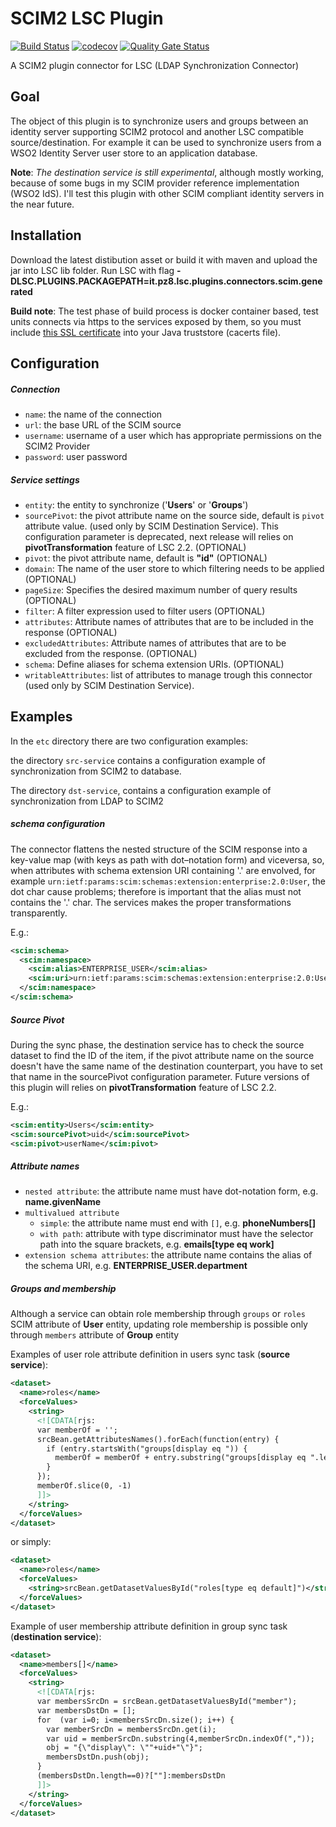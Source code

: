 # SCIM2 LSC Plugin

[![Build Status](https://travis-ci.org/giuseppeamato/lsc-scim-plugin.svg?branch=master)](https://travis-ci.org/giuseppeamato/lsc-scim-plugin)
[![codecov](https://codecov.io/gh/giuseppeamato/lsc-scim-plugin/branch/master/graph/badge.svg)](https://codecov.io/gh/giuseppeamato/lsc-scim-plugin)
[![Quality Gate Status](https://sonarcloud.io/api/project_badges/measure?project=giuseppeamato_lsc-scim-plugin&metric=alert_status)](https://sonarcloud.io/dashboard?id=giuseppeamato_lsc-scim-plugin)

A SCIM2 plugin connector for LSC (LDAP Synchronization Connector)

## Goal
The object of this plugin is to synchronize users and groups between an identity server supporting SCIM2 protocol and another LSC compatible source/destination. For example it can be used to synchronize users from a WSO2 Identity Server user store to an application database.

**Note**:
<em>The destination service is still experimental</em>, although mostly working, because of some bugs in my SCIM provider reference implementation (WSO2 IdS). 
I'll test this plugin with other SCIM compliant identity servers in the near future.

## Installation

Download the latest distibution asset or build it with maven and upload the jar into LSC lib 
folder.
Run LSC with flag **-DLSC.PLUGINS.PACKAGEPATH=it.pz8.lsc.plugins.connectors.scim.generated**

**Build note**:
The test phase of build process is docker container based, test units connects via https 
to the services exposed by them, so you must include [this SSL certificate](wso2ids.crt) into your Java truststore (cacerts file).


## Configuration

##### Connection
+ `name`: the name of the connection
+ `url`: the base URL of the SCIM source 
+ `username`: username of a user which has appropriate permissions on the SCIM2 Provider 
+ `password`: user password

##### Service settings
+ `entity`: the entity to synchronize ('**Users**' or '**Groups**')
+ `sourcePivot`: the pivot attribute name on the source side, default is `pivot` attribute value. (used only by SCIM Destination Service). This configuration parameter is deprecated, next release will relies on **pivotTransformation** feature of LSC 2.2. (OPTIONAL)
+ `pivot`: the pivot attribute name, default is **"id"** (OPTIONAL)
+ `domain`: The name of the user store to which filtering needs to be applied  (OPTIONAL) 
+ `pageSize`: Specifies the desired maximum number of query results (OPTIONAL) 
+ `filter`: A filter expression used to filter users (OPTIONAL) 
+ `attributes`: Attribute names of attributes that are to be included in the response (OPTIONAL) 
+ `excludedAttributes`: Attribute names of attributes that are to be excluded from the response. (OPTIONAL) 
+ `schema`: Define aliases for schema extension URIs. (OPTIONAL)
+ `writableAttributes`: list of attributes to manage trough this connector (used only by SCIM Destination Service). 

## Examples
In the `etc` directory there are two configuration examples:

the directory `src-service` contains a configuration example of synchronization from SCIM2 to database. 

The directory `dst-service`, contains a configuration example of synchronization from LDAP to SCIM2

##### schema configuration
The connector flattens the nested structure of the SCIM response into a key-value map (with keys as path with dot–notation form) and viceversa, 
so, when attributes with schema extension URI containing '.' are envolved, for example `urn:ietf:params:scim:schemas:extension:enterprise:2.0:User`, 
the dot char cause problems; therefore is important that the alias must not contains the '.' char.
The services makes the proper transformations transparently. 

E.g.:
 
```xml 
<scim:schema>
  <scim:namespace>
    <scim:alias>ENTERPRISE_USER</scim:alias>
    <scim:uri>urn:ietf:params:scim:schemas:extension:enterprise:2.0:User</scim:uri>
  </scim:namespace>
</scim:schema>
```

##### Source Pivot

During the sync phase, the destination service has to check the source dataset to find the ID of the item, if the pivot attribute name on the source doesn't have the same name of the destination counterpart,
you have to set that name in the sourcePivot configuration parameter.
Future versions of this plugin will relies on **pivotTransformation** feature of LSC 2.2.

E.g.:

```xml 
<scim:entity>Users</scim:entity>
<scim:sourcePivot>uid</scim:sourcePivot>
<scim:pivot>userName</scim:pivot>
```

##### Attribute names

+ `nested attribute`: the attribute name must have dot-notation form, e.g. **name.givenName**
+ `multivalued attribute` 
    + `simple`: the attribute name must end with `[]`, e.g. **phoneNumbers[]**
    + `with path`: attribute with type discriminator must have the selector path into the square brackets, e.g. **emails[type eq work]**
+ `extension schema attributes`: the attribute name contains the alias of the schema URI, e.g. **ENTERPRISE_USER.department**

##### Groups and membership
Although a service can obtain role membership through `groups` or `roles` SCIM attribute of **User** entity, 
updating role membership is possible only through `members` attribute of **Group** entity 
  
Examples of user role attribute definition in users sync task (**source service**):

```xml 
<dataset>
  <name>roles</name>
  <forceValues>
    <string>
      <![CDATA[rjs:
      var memberOf = '';
      srcBean.getAttributesNames().forEach(function(entry) {
        if (entry.startsWith("groups[display eq ")) {
          memberOf = memberOf + entry.substring("groups[display eq ".length, entry.indexOf("]"))+",";
        }
      });
      memberOf.slice(0, -1)
      ]]>          
    </string>
  </forceValues>
</dataset>
``` 

or simply: 

```xml 
<dataset>
  <name>roles</name>
  <forceValues>
    <string>srcBean.getDatasetValuesById("roles[type eq default]")</string>
  </forceValues>
</dataset>
``` 

Example of user membership attribute definition in group sync task (**destination service**):

```xml
<dataset>
  <name>members[]</name>
  <forceValues>
    <string>
      <![CDATA[rjs:
      var membersSrcDn = srcBean.getDatasetValuesById("member");
      var membersDstDn = [];
      for  (var i=0; i<membersSrcDn.size(); i++) {
        var memberSrcDn = membersSrcDn.get(i);
        var uid = memberSrcDn.substring(4,memberSrcDn.indexOf(","));
        obj = "{\"display\": \""+uid+"\"}";
        membersDstDn.push(obj);
      }
      (membersDstDn.length==0)?[""]:membersDstDn
      ]]>          
    </string>
  </forceValues>
</dataset>
``` 
 
